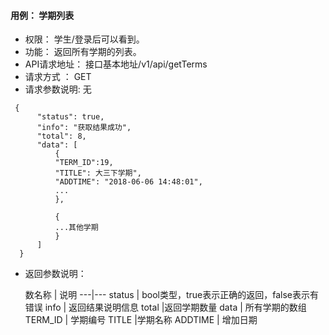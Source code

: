 #### 用例： 学期列表
- 权限： 学生/登录后可以看到。
- 功能： 返回所有学期的列表。
- API请求地址： 接口基本地址/v1/api/getTerms
- 请求方式 ： GET
- 请求参数说明: 无
```
 {
      "status": true,
      "info": "获取结果成功",
      "total": 8,
      "data": [
          {
          "TERM_ID":19,
          "TITLE": 大三下学期",
          "ADDTIME": "2018-06-06 14:48:01",
          ...
          },
          
          {
          ...其他学期
          }
      ]
  }

```
- 返回参数说明：

	数名称	| 说明
---|---
status | bool类型，true表示正确的返回，false表示有错误
info | 返回结果说明信息
total |返回学期数量
data | 所有学期的数组
	TERM_ID | 	学期编号
TITLE |学期名称
ADDTIME | 增加日期


